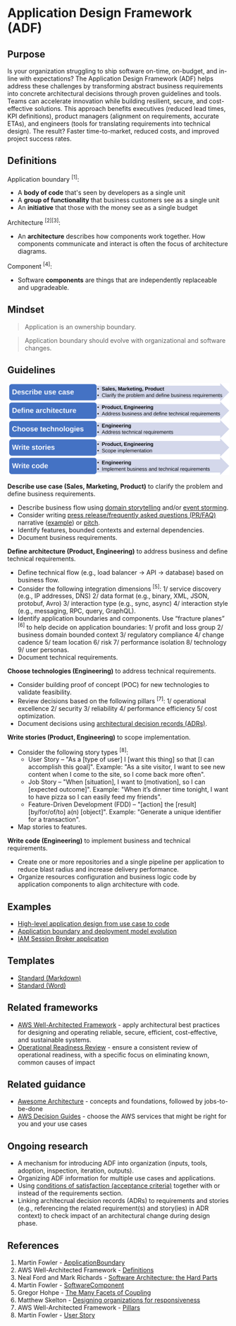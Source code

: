 # Application Design Framework (ADF)

## Purpose
Is your organization struggling to ship software on-time, on-budget, and in-line with expectations? The Application Design Framework (ADF) helps address these challenges by transforming abstract business requirements into concrete architectural decisions through proven guidelines and tools. Teams can accelerate innovation while building resilient, secure, and cost-effective solutions. This approach benefits executives (reduced lead times, KPI definitions), product managers (alignment on requirements, accurate ETAs), and engineers (tools for translating requirements into technical design). The result? Faster time-to-market, reduced costs, and improved project success rates.

## Definitions
Application boundary <sup>[1]</sup>:
* A **body of code** that's seen by developers as a single unit
* A **group of functionality** that business customers see as a single unit
* An **initiative** that those with the money see as a single budget

Architecture <sup>[2][3]</sup>:
* An **architecture** describes how components work together. How components communicate and interact is often the focus of architecture diagrams. 

Component <sup>[4]</sup>:
* Software **components** are things that are independently replaceable and upgradeable.

## Mindset
> Application is an ownership boundary.

> Application boundary should evolve with organizational and software changes.

## Guidelines

![](/images/adf-guidelines.svg)

**Describe use case (Sales, Marketing, Product)** to clarify the problem and define business requirements. 
* Describe business flow using [domain storytelling](https://domainstorytelling.org/quick-start-guide) and/or [event storming](https://en.wikipedia.org/wiki/Event_storming). 
* Consider writing [press release/frequently asked questions (PR/FAQ)](https://www.aboutamazon.com/news/workplace/an-insider-look-at-amazons-culture-and-processes) narrative ([example](https://www.allthingsdistributed.com/2024/11/aws-lambda-turns-10-a-rare-look-at-the-doc-that-started-it.html)) or [pitch](https://basecamp.com/shapeup/1.5-chapter-06). 
* Identify features, bounded contexts and external dependencies. 
* Document business requirements.

**Define architecture (Product, Engineering)** to address business and define technical requirements. 
* Define technical flow (e.g., load balancer &#8594; API &#8594; database) based on business flow. 
* Consider the following integration dimensions <sup>[5]</sup>: 1/ service discovery (e.g., IP addresses, DNS) 2/ data format (e.g., binary, XML, JSON, protobuf, Avro) 3/ interaction type (e.g., sync, async) 4/ interaction style (e.g., messaging, RPC, query, GraphQL). 
* Identify application boundaries and components. Use “fracture planes” <sup>[6]</sup> to help decide on application boundaries: 1/ profit and loss group 2/ business domain bounded context 3/ regulatory compliance 4/ change cadence 5/ team location 6/ risk 7/ performance isolation 8/ technology 9/ user personas.
* Document technical requirements.

**Choose technologies (Engineering)** to address technical requirements. 
* Consider building proof of concept (POC) for new technologies to validate feasibility. 
* Review decisions based on the following pillars <sup>[7]</sup>: 1/ operational excellence 2/ security 3/ reliability 4/ performance efficiency 5/ cost optimization. 
* Document decisions using [architectural decision records (ADRs)](https://docs.aws.amazon.com/prescriptive-guidance/latest/architectural-decision-records/appendix.html).

**Write stories (Product, Engineering)** to scope implementation. 
* Consider the following story types <sup>[8]</sup>:
  * User Story – "As a [type of user] I [want this thing] so that [I can accomplish this goal]". Example: "As a site visitor, I want to see new content when I come to the site, so I come back more often".
  * Job Story – "When [situation], I want to [motivation], so I can [expected outcome]". Example: "When it’s dinner time tonight, I want to have pizza so I can easily feed my friends".
  * Feature-Driven Development (FDD) – "[action] the [result] [by/for/of/to] a(n) [object]". Example: "Generate a unique identifier for a transaction". 
* Map stories to features.

**Write code (Engineering)** to implement business and technical requirements.
* Create one or more repositories and a single pipeline per application to reduce blast radius and increase delivery performance.
* Organize resources configuration and business logic code by application components to align architecture with code.

## Examples
* [High-level application design from use case to code](examples/application-design/README.md)
* [Application boundary and deployment model evolution](examples/application-evolution/README.md)
* [IAM Session Broker application](examples/iam-session-broker/README.md)

## Templates
* [Standard (Markdown)](templates/Standard.txt)
* [Standard (Word)](templates/Standard.docx)

## Related frameworks
* [AWS Well-Architected Framework](https://aws.amazon.com/architecture/well-architected/) - apply architectural best practices for designing and operating reliable, secure, efficient, cost-effective, and sustainable systems.
* [Operational Readiness Review](https://docs.aws.amazon.com/wellarchitected/latest/operational-readiness-reviews/wa-operational-readiness-reviews.html) - ensure a consistent review of operational readiness, with a specific focus on eliminating known, common causes of impact

## Related guidance
* [Awesome Architecture](https://github.com/alexpulver/awesome-architecture) - concepts and foundations, followed by jobs-to-be-done
* [AWS Decision Guides](https://aws.amazon.com/getting-started/decision-guides/) - choose the AWS services that might be right for you and your use cases

## Ongoing research
* A mechanism for introducing ADF into organization (inputs, tools, adoption, inspection, iteration, outputs).
* Organizing ADF information for multiple use cases and applications.
* Using [conditions of satisfaction (acceptance criteria)](https://www.mountaingoatsoftware.com/blog/clarifying-the-relationship-between-definition-of-done-and-conditions-of-sa) together with or instead of the requirements section.
* Linking architecrual decision records (ADRs) to requirements and stories (e.g., referencing the related requirement(s) and story(ies) in ADR context) to check impact of an architectural change during design phase.

## References
1. Martin Fowler - [ApplicationBoundary](https://martinfowler.com/bliki/ApplicationBoundary.html)
2. AWS Well-Architected Framework - [Definitions](https://docs.aws.amazon.com/wellarchitected/latest/framework/definitions.html)
3. Neal Ford and Mark Richards - [Software Architecture: the Hard Parts](https://www.infoq.com/podcasts/software-architecture-hard-parts/)
4. Martin Fowler - [SoftwareComponent](https://martinfowler.com/bliki/SoftwareComponent.html)
5. Gregor Hohpe - [The Many Facets of Coupling](https://www.enterpriseintegrationpatterns.com/ramblings/coupling_facets.html)
6. Matthew Skelton - [Designing organizations for responsiveness](https://blog.matthewskelton.net/2017/11/07/designing-organisations-for-responsiveness/#more-2053)
7. AWS Well-Architected Framework - [Pillars](https://docs.aws.amazon.com/wellarchitected/latest/framework/the-pillars-of-the-framework.html)
8. Martin Fowler - [User Story](https://martinfowler.com/bliki/UserStory.html)
